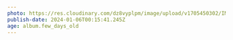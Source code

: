 ```yaml
---
photo: https://res.cloudinary.com/dz8vyplpm/image/upload/v1705450302/IMG_8265_qscacj.jpg
publish-date: 2024-01-06T00:15:41.245Z
age: album.few_days_old
---
```

